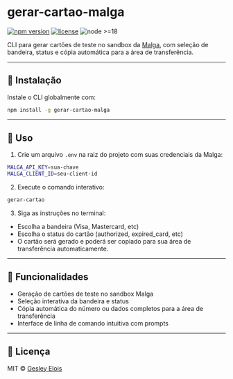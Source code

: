 # gerar-cartao-malga

[![npm version](https://img.shields.io/npm/v/gerar-cartao-malga)](https://www.npmjs.com/package/gerar-cartao-malga)
[![license](https://img.shields.io/npm/l/gerar-cartao-malga)](LICENSE)
![node >=18](https://img.shields.io/badge/node-%3E%3D18-blue)

CLI para gerar cartões de teste no sandbox da <a href="https://docs.malga.io/sdks/api-sdks/docs/sandbox/generate-card#gerar-cartao" target="_blank">Malga</a>, com seleção de bandeira, status e cópia automática para a área de transferência.

---

## 🚀 Instalação

Instale o CLI globalmente com:

```bash
npm install -g gerar-cartao-malga
```

---

## 🧾 Uso

1. Crie um arquivo `.env` na raiz do projeto com suas credenciais da Malga:

```bash
MALGA_API_KEY=sua-chave  
MALGA_CLIENT_ID=seu-client-id
```

2. Execute o comando interativo:

```bash
gerar-cartao
```

3. Siga as instruções no terminal:
- Escolha a bandeira (Visa, Mastercard, etc)
- Escolha o status do cartão (authorized, expired_card, etc)
- O cartão será gerado e poderá ser copiado para sua área de transferência automaticamente.

---

## 🎯 Funcionalidades

- Geração de cartões de teste no sandbox Malga  
- Seleção interativa da bandeira e status  
- Cópia automática do número ou dados completos para a área de transferência  
- Interface de linha de comando intuitiva com prompts

---

## 📄 Licença

MIT © [Gesley Elois](https://github.com/gesleyelois)
